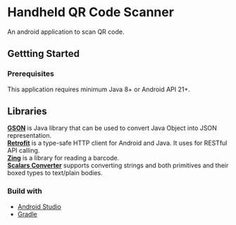 # Handheld QR Code Scanner
An android application to scan QR code.

## Gettting Started
### Prerequisites
This application requires minimum Java 8+ or Android API 21+.


## Libraries
**[GSON](https://github.com/google/gson)** is Java library that can be used to convert Java Object into JSON representation. <br/>
**[Retrofit](https://github.com/square/retrofit)** is a type-safe HTTP client for Android and Java.  It uses for RESTful API calling.<br/>
**[Zing](https://github.com/pethoalpar/ZxingExample)** is a library for reading a barcode.<br/>
**[Scalars Converter](https://github.com/square/retrofit/tree/master/retrofit-converters/scalars)** supports converting strings and both primitives and their boxed types to text/plain bodies.


### Build with
* [Android Studio](https://developer.android.com/studio)
* [Gradle](https://spring.io/guides/gs/gradle/)